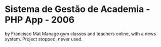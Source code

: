 # Sistema de Gestão de Academia - PHP App - 2006
by Francisco Mat
Manage gym classes and teachers online, with a news system. Project stopped, never used.